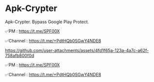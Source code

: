 # Apk-Crypter
Apk-Crypter.
Bypass Google Play Protect.

✅PM : https://t.me/SPF00X

✅Channel : https://t.me/+PdtHQb0SGwY4NDE8





https://github.com/user-attachments/assets/4fd1f65a-123a-4a7c-a62f-758afb800f0d


✅PM : https://t.me/SPF00X

✅Channel : https://t.me/+PdtHQb0SGwY4NDE8
